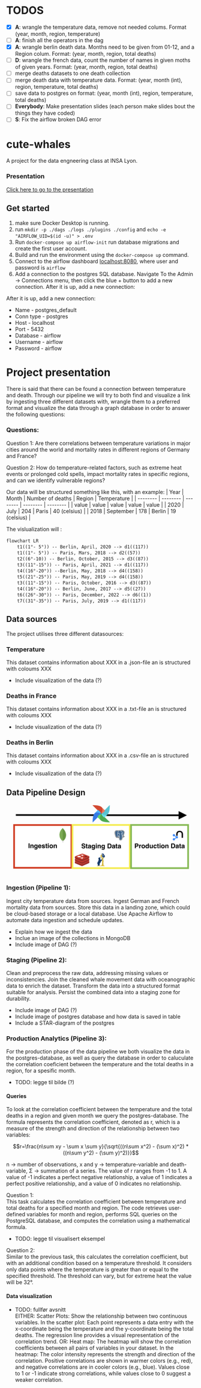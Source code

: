 # TODOS
- [x] **A**: wrangle the temperature data, remove not needed colums. Format (year, month, region, temperature)
- [ ] **A**: finish all the operators in the dag
- [x] **A**: wrangle berlin death data. Months need to be given from 01-12, and a Region colum. Format: (year, month, region, total deaths)
- [ ] **D**: wrangle the french data, count the number of names in given moths of given years. Format: (year, month, region, total deaths)
- [ ] merge deaths datasets to one death collection
- [ ] merge death data with temperature data. Format: (year, month (int), region, temperature, total deaths)
- [ ] save data to postgres on format: (year, month (int), region, temperature, total deaths)
- [ ] **Everybody**: Make presentation slides (each person make slides bout the things they have coded)
- [ ] **S**: Fix the airflow broken DAG error

# cute-whales
A project for the data engneering class at INSA Lyon.

### Presentation
[Click here to go to the presentation](presentation.md)

## Get started
1. make sure Docker Desktop is running.
2. run `mkdir -p ./dags ./logs ./plugins ./config` and `echo -e "AIRFLOW_UID=$(id -u)" > .env`
3. Run `docker-compose up airflow-init` run database migrations and create the first user account.
4. Build and run the environment using the `docker-compose up` command.
5. Connect to the airflow dashboard [localhost:8080](http://localhost:8080/), where user and password is `airflow`
6. Add a connection to the postgres SQL database. Navigate To the Admin -> Connections menu, then click the blue + button to add a new connection.
After it is up, add a new connection:

After it is up, add a new connection:

* Name - postgres_default
* Conn type - postgres
* Host - localhost
* Port - 5432
* Database - airflow
* Username - airflow
* Password - airflow


# Project presentation
There is said that there can be found a connection between temperature and death. Through our pipeline 
we will try to both find and visualize a link by ingesting three different datasets with, wrangle them to a preferred format and visualize the data through a graph database in order to answer the following questions: 

### Questions:

Question 1: Are there correlations between temperature variations in major cities around the world and mortality rates in different regions of Germany and France?

Question 2: How do temperature-related factors, such as extreme heat events or prolonged cold spells, impact mortality rates in specific regions, and can we identify vulnerable regions?

Our data will be structured something like this, with an example:
| Year | Month | Number of deaths | Region | Temperature | 
| -------- | -------- | -------- | -------- | -------- |
| value  | value   | value  | value   | value  |
| 2020  | July   | 204   | Paris   | 40 (celsius)   |
| 2018  | September   | 178   | Berlin   | 19 (celsius)   |

The vislualization will :
```mermaid
flowchart LR
    t1((1°- 5°)) -- Berlin, April, 2020 --> d1((117))
    t1((1°- 5°)) -- Paris, Mars, 2018 --> d2((57))
    t2((6°-10)) -- Berlin, October, 2015 --> d3((87))
    t3((11°-15°)) -- Paris, April, 2021 --> d1((117))
    t4((16°-20°)) --Berlin, May, 2018 --> d4((158))
    t5((21°-25°)) -- Paris, May, 2019 --> d4((158)) 
    t3((11°-15°)) -- Paris, October, 2016 --> d3((87))
    t4((16°-20°)) -- Berlin, June, 2017 --> d5((27))
    t6((26°-30°)) -- Paris, December, 2022 --> d6((1))
    t7((31°-35°)) -- Paris, July, 2019 --> d1((117))
```

## Data sources
The project utilises three different datasources:

### Temperature 
This dataset contains information about XXX in a .json-file an is structured with coloums XXX
- Include visualization of the data (?)

### Deaths in France
This dataset contains information about XXX in a .txt-file an is structured with coloums XXX
- Include visualization of the data (?)

### Deaths in Berlin
This dataset contains information about XXX in a .csv-file an is structured with coloums XXX
- Include visualization of the data (?)

## Data Pipeline Design
![alt text](/Pipeline.png)

### Ingestion (Pipeline 1):
Ingest city temperature data from sources.
Ingest German and French mortality data from sources.
Store this data in a landing zone, which could be cloud-based storage or a local database.
Use Apache Airflow to automate data ingestion and schedule updates.

- Explain how we ingest the data
- Inclue an image of the collections in MongoDB
- Include image of DAG (?)

### Staging (Pipeline 2):
Clean and preprocess the raw data, addressing missing values or inconsistencies.
Join the cleaned whale movement data with oceanographic data to enrich the dataset.
Transform the data into a structured format suitable for analysis.
Persist the combined data into a staging zone for durability.

- Include image of DAG (?)
- Include image of postgres database and how data is saved in table
- Include a STAR-diagram of the postgres

### Production Analytics (Pipeline 3):
For the production phase of the data pipeline we both visualize the data in the postgres-database, as well as query the database in order to caluculate the correlation coeficient between the temperature and the total deaths in a region, for a spesific month. 

- TODO: legge til bilde (?)

#### Queries
To look at the correlation coefficient between the temperature and the total deaths in a region and given month we query the postgres-database. The formula represents the correlation coefficient, denoted as r, which is a measure of the strength and direction of the relationship between two variables:

$$r=\frac{n\sum xy - \sum x \sum y}{\sqrt{((n\sum x^2) - (\sum x)^2) * ((n\sum y^2) - (\sum y)^2)}}$$

n → number of observations, x and y → temperature-variable and death-variable, Σ → summation of a series.
The value of r ranges from -1 to 1. A value of -1 indicates a perfect negative relationship, a value of 1 indicates a perfect positive relationship, and a value of 0 indicates no relationship.

Question 1: \
This task calculates the correlation coefficient between temperature and total deaths for a specified month and region. The code retrieves user-defined variables for month and region, performs SQL queries on the PostgreSQL database, and computes the correlation using a mathematical formula.

- TODO: legge til visualisert eksempel

Question 2: \
Similar to the previous task, this calculates the correlation coefficient, but with an additional condition based on a temperature threshold. It considers only data points where the temperature is greater than or equal to the specified threshold. The threshold can vary, but for extreme heat the value will be 32°.


#### Data visualization
- TODO: fullfør avsnitt \
EITHER:
Scatter Plots: Show the relationship between two continuous variables.
In the scatter plot: Each point represents a data entry with the x-coordinate being the temperature and the y-coordinate being the total deaths. The regression line provides a visual representation of the correlation trend.
OR:
Heat map: The heatmap will show the correlation coefficients between all pairs of variables in your dataset.
In the heatmap: The color intensity represents the strength and direction of the correlation. Positive correlations are shown in warmer colors (e.g., red), and negative correlations are in cooler colors (e.g., blue). Values close to 1 or -1 indicate strong correlations, while values close to 0 suggest a weaker correlation.